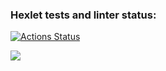 ### Hexlet tests and linter status:
[![Actions Status](https://github.com/Daria-Savicheva/frontend-project-46/workflows/hexlet-check/badge.svg)](https://github.com/Daria-Savicheva/frontend-project-46/actions)

<a href="https://asciinema.org/a/pf40xnLzGK5gT3E2dIhexM3ys" target="_blank"><img src="https://asciinema.org/a/pf40xnLzGK5gT3E2dIhexM3ys.svg" /></a>